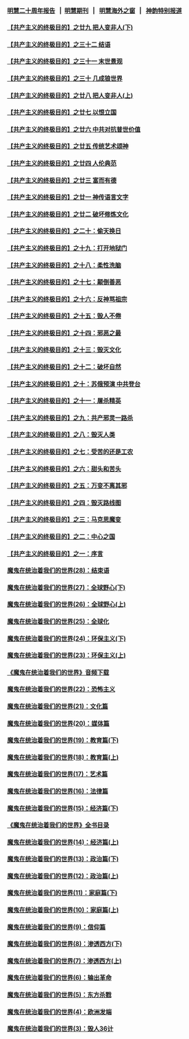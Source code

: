 #### [明慧二十周年报告](https://github.com/gfw-breaker/mh-reports/blob/master/README.md?t=07230942) &nbsp;&nbsp;|&nbsp;&nbsp;[明慧期刊](https://github.com/gfw-breaker/mh-qikan) &nbsp;&nbsp;|&nbsp;&nbsp; [明慧海外之窗](https://github.com/gfw-breaker/mh-news/blob/master/README.md?t=07230942) &nbsp;&nbsp;|&nbsp;&nbsp; [神韵特别报道](https://github.com/gfw-breaker/mh-news/blob/master/shenyun.md?t=07230942) 

#### [【共产主义的终极目的】之廿九 把人变非人(下)](../pages/nsc422/n11344140.md?t=07230942) 

#### [【共产主义的终极目的】之三十二 结语](../pages/nsc422/n11360535.md?t=07230942) 

#### [【共产主义的终极目的】之三十一 末世景观](../pages/nsc422/n11351129.md?t=07230942) 

#### [【共产主义的终极目的】之三十 几成狼世界](../pages/nsc422/n11348280.md?t=07230942) 

#### [【共产主义的终极目的】之廿八 把人变非人(上)](../pages/nsc422/n11340492.md?t=07230942) 

#### [【共产主义的终极目的】之廿七 以恨立国](../pages/nsc422/n11336944.md?t=07230942) 

#### [【共产主义的终极目的】之廿六 中共对抗普世价值](../pages/nsc422/n11324785.md?t=07230942) 

#### [【共产主义的终极目的】之廿五 传统艺术颂神](../pages/nsc422/n11296396.md?t=07230942) 

#### [【共产主义的终极目的】之廿四 人伦典范](../pages/nsc422/n11296397.md?t=07230942) 

#### [【共产主义的终极目的】之廿三 富而有德](../pages/nsc422/n11283598.md?t=07230942) 

#### [【共产主义的终极目的】之廿一 神传语言文字](../pages/nsc422/n11263265.md?t=07230942) 

#### [【共产主义的终极目的】之廿二 破坏修炼文化](../pages/nsc422/n11245728.md?t=07230942) 

#### [【共产主义的终极目的】之二十：偷天换日](../pages/nsc422/n11238846.md?t=07230942) 

#### [【共产主义的终极目的】之十九：打开地狱门](../pages/nsc422/n11206376.md?t=07230942) 

#### [【共产主义的终极目的】之十八：柔性洗脑](../pages/nsc422/n11199994.md?t=07230942) 

#### [【共产主义的终极目的】之十七：颠倒善恶](../pages/nsc422/n11179782.md?t=07230942) 

#### [【共产主义的终极目的】之十六：反神骂祖宗](../pages/nsc422/n11166798.md?t=07230942) 

#### [【共产主义的终极目的】之十五：毁人不倦](../pages/nsc422/n11166792.md?t=07230942) 

#### [【共产主义的终极目的】之十四：邪恶之最](../pages/nsc422/n11150249.md?t=07230942) 

#### [【共产主义的终极目的】之十三：毁灭文化](../pages/nsc422/n11135227.md?t=07230942) 

#### [【共产主义的终极目的】之十二：破坏自然](../pages/nsc422/n11135214.md?t=07230942) 

#### [【共产主义的终极目的】之十：苏俄预演 中共登台](../pages/nsc422/n11118424.md?t=07230942) 

#### [【共产主义的终极目的】之十一：屠杀精英](../pages/nsc422/n11118442.md?t=07230942) 

#### [【共产主义的终极目的】之九：共产邪灵一路杀](../pages/nsc422/n11114139.md?t=07230942) 

#### [【共产主义的终极目的】之八：毁灭人类](../pages/nsc422/n11108503.md?t=07230942) 

#### [【共产主义的终极目的】之七：受苦的还是工农](../pages/nsc422/n11101809.md?t=07230942) 

#### [【共产主义的终极目的】之六：甜头和苦头](../pages/nsc422/n11096971.md?t=07230942) 

#### [【共产主义的终极目的】之五：万变不离其邪](../pages/nsc422/n11091285.md?t=07230942) 

#### [【共产主义的终极目的】之四：毁灭路线图](../pages/nsc422/n11086284.md?t=07230942) 

#### [【共产主义的终极目的】之三：马克思魔变](../pages/nsc422/n11061941.md?t=07230942) 

#### [【共产主义的终极目的】之二：中心之国](../pages/nsc422/n11047728.md?t=07230942) 

#### [【共产主义的终极目的】之一：序言](../pages/nsc422/n11086077.md?t=07230942) 

#### [魔鬼在统治着我们的世界(28)：结束语](../pages/nsc422/n10936246.md?t=07230942) 

#### [魔鬼在统治着我们的世界(27)：全球野心(下)](../pages/nsc422/n10928319.md?t=07230942) 

#### [魔鬼在统治着我们的世界(26)：全球野心(上)](../pages/nsc422/n10900318.md?t=07230942) 

#### [魔鬼在统治着我们的世界(25)：全球化](../pages/nsc422/n10788205.md?t=07230942) 

#### [魔鬼在统治着我们的世界(24)：环保主义(下)](../pages/nsc422/n10695307.md?t=07230942) 

#### [魔鬼在统治着我们的世界(23)：环保主义(上)](../pages/nsc422/n10688613.md?t=07230942) 

#### [《魔鬼在统治着我们的世界》音频下载](../pages/nsc422/n10635553.md?t=07230942) 

#### [魔鬼在统治着我们的世界(22)：恐怖主义](../pages/nsc422/n10614727.md?t=07230942) 

#### [魔鬼在统治着我们的世界(21)：文化篇](../pages/nsc422/n10597706.md?t=07230942) 

#### [魔鬼在统治着我们的世界(20)：媒体篇](../pages/nsc422/n10586579.md?t=07230942) 

#### [魔鬼在统治着我们的世界(19)：教育篇(下)](../pages/nsc422/n10564808.md?t=07230942) 

#### [魔鬼在统治着我们的世界(18)：教育篇(上)](../pages/nsc422/n10526970.md?t=07230942) 

#### [魔鬼在统治着我们的世界(17)：艺术篇](../pages/nsc422/n10499093.md?t=07230942) 

#### [魔鬼在统治着我们的世界(16)：法律篇](../pages/nsc422/n10485969.md?t=07230942) 

#### [魔鬼在统治着我们的世界(15)：经济篇(下)](../pages/nsc422/n10469975.md?t=07230942) 

#### [《魔鬼在统治着我们的世界》全书目录](../pages/nsc422/n10464261.md?t=07230942) 

#### [魔鬼在统治着我们的世界(14)：经济篇(上)](../pages/nsc422/n10457370.md?t=07230942) 

#### [魔鬼在统治着我们的世界(13)：政治篇(下)](../pages/nsc422/n10448270.md?t=07230942) 

#### [魔鬼在统治着我们的世界(12)：政治篇(上)](../pages/nsc422/n10444576.md?t=07230942) 

#### [魔鬼在统治着我们的世界(11)：家庭篇(下)](../pages/nsc422/n10440961.md?t=07230942) 

#### [魔鬼在统治着我们的世界(10)：家庭篇(上)](../pages/nsc422/n10435448.md?t=07230942) 

#### [魔鬼在统治着我们的世界(9)：信仰篇](../pages/nsc422/n10432159.md?t=07230942) 

#### [魔鬼在统治着我们的世界(8)：渗透西方(下)](../pages/nsc422/n10429603.md?t=07230942) 

#### [魔鬼在统治着我们的世界(7)：渗透西方(上)](../pages/nsc422/n10426013.md?t=07230942) 

#### [魔鬼在统治着我们的世界(6)：输出革命](../pages/nsc422/n10421536.md?t=07230942) 

#### [魔鬼在统治着我们的世界(5)：东方杀戮](../pages/nsc422/n10417707.md?t=07230942) 

#### [魔鬼在统治着我们的世界(4)：欧洲发端](../pages/nsc422/n10414890.md?t=07230942) 

#### [魔鬼在统治着我们的世界(3)：毁人36计](../pages/nsc422/n10411583.md?t=07230942) 

